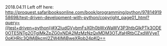2018.04.11 Left off here: http://proquest.safaribooksonline.com/book/programming/python/9781491958698/test-driven-development-with-python/copyright_page01_html?query=((test+driven+python))#X2ludGVybmFsX0h0bWxWaWV3P3htbGlkPTk3ODE0OTE5NTg2OTglMkZpZG0xNDA2MzMzNzQxMDM3OTJfaHRtbCZxdWVyeT0oKHRlc3QlMjBkcml2ZW4lMjBweXRob24pKQ==
